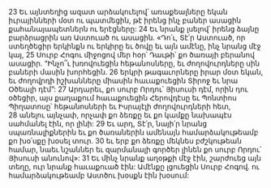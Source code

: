 23 Եւ այնտեղից ազատ արձակուելով՝ առաքեալները եկան իւրայինների մօտ ու պատմեցին, թէ իրենց ինչ բաներ ասացին քահանայապետներն ու երէցները: 24 Եւ նրանք լսելով՝ իրենց ձայնը բարձրացրին առ Աստուած ու ասացին. «Դո՛ւ, Տէ՛ր Աստուած, որ ստեղծեցիր երկինքն ու երկիրը եւ ծովը եւ այն ամէնը, ինչ նրանց մէջ կայ, 25 Սուրբ Հոգու միջոցով մեր հօր՝ Դաւթի՝ քո ծառայի բերանով ասացիր.
“Ինչո՞ւ խռովուեցին հեթանոսները,
եւ ժողովուրդները սին բաների մասին խորհեցին.
26 երկրի թագաւորները իրար մօտ եկան,
եւ ժողովրդի իշխանները միասին հաւաքուեցին
Տիրոջ եւ նրա Օծեալի դէմ”:
27 Արդարեւ, քո սուրբ Որդու՝ Յիսուսի դէմ, որին դու օծեցիր, այս քաղաքում հաւաքուեցին Հերովդէսը եւ Պոնտիոս Պիղատոսը՝ հեթանոսների եւ Իսրայէլի ժողովուրդների հետ, 28 անելու այնչափ, որչափ քո ձեռքը եւ քո կամքը նախապէս սահմանել էին, որ լինի: 29 Եւ արդ, Տէ՛ր, նայի՛ր նրանց սպառնալիքներին եւ քո ծառաներին ամենայն համարձակութեամբ քո խօ՛սքը խօսել տուր. 30 եւ երբ քո ձեռքը մեկնես բժշկութեան համար, նաեւ նշաններ եւ զարմանալի գործեր լինեն քո սուրբ Որդու՝ Յիսուսի անունով»:
31 Եւ մինչ նրանք աղօթքի մէջ էին, շարժուեց այն տեղը, ուր նրանք հաւաքուած էին: Ամէնքը լցուեցին Սուրբ Հոգով. ու համարձակութեամբ Աստծու խօսքն էին խօսում:
